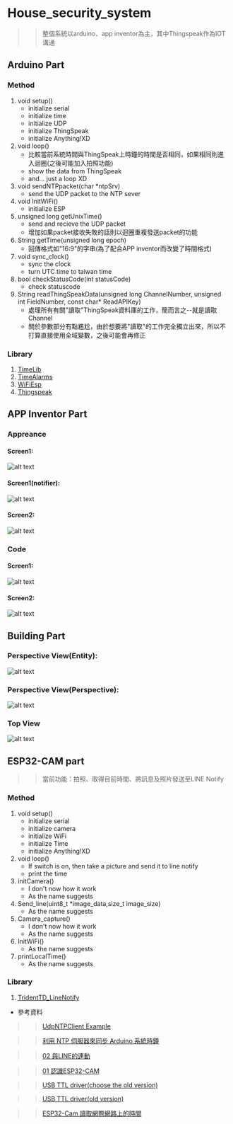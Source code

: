 # House_security_system

>> 整個系統以arduino、app inventor為主，其中Thingspeak作為IOT溝通

## Arduino Part

### Method

1. void setup()
	* initialize serial
	* initialize time
	* initialize UDP
	* initialize ThingSpeak
	* initialize Anything!XD
2. void loop()
	* 比較當前系統時間與ThingSpeak上時鐘的時間是否相同，如果相同則進入迴圈(之後可能加入拍照功能)
	* show the data from ThingSpeak
	* and... just a loop XD
3. void sendNTPpacket(char *ntpSrv)
	* send the UDP packet to the NTP sever
4. void InitWiFi()
	* initialize ESP
5.  unsigned long getUnixTime()
	* send and recieve the UDP packet 
	* 增加如果packet接收失敗的話則以迴圈重複發送packet的功能
6. String getTime(unsigned long epoch)
	* 回傳格式如"16:9"的字串(為了配合APP inventor而改變了時間格式)
7. void sync_clock()
	* sync the clock
	* turn UTC time to taiwan time
8. bool checkStatusCode(int statusCode)
	* check statuscode
9. String readThingSpeakData(unsigned long ChannelNumber, unsigned int FieldNumber, const char* ReadAPIKey)
	* 處理所有有關"讀取"ThingSpeak資料庫的工作，簡而言之--就是讀取Channel
	* 關於參數部分有點尷尬，由於想要將"讀取"的工作完全獨立出來，所以不打算直接使用全域變數，之後可能會再修正
	
### Library

1. [TimeLib](https://github.com/PaulStoffregen/Time "Title")
2. [TimeAlarms](https://github.com/PaulStoffregen/TimeAlarms "Title")
3. [WiFiEsp](https://github.com/bportaluri/WiFiEsp "Title")
4. [Thingspeak](https://github.com/mathworks/thingspeak-arduino "Title")

## APP Inventor Part

### Appreance

#### Screen1:

![alt text](https://github.com/AW-AlanWu/House_security_system/blob/master/AppInventor/Screen1_apprence.jpg)

#### Screen1(notifier):

![alt text](https://github.com/AW-AlanWu/House_security_system/blob/master/AppInventor/screen1_apprence2.jpg)

#### Screen2:

![alt text](https://github.com/AW-AlanWu/House_security_system/blob/master/AppInventor/Screen2_apprence.jpg)

### Code

#### Screen1:

![alt text](https://github.com/AW-AlanWu/House_security_system/blob/master/AppInventor/screen1_code.PNG)


#### Screen2:

![alt text](https://github.com/AW-AlanWu/House_security_system/blob/master/AppInventor/screen2_code.PNG)

## Building Part

### Perspective View(Entity):

![alt text](https://github.com/AW-AlanWu/House_security_system/blob/master/Building/Perspective%201.png)

### Perspective View(Perspective):

![alt text](https://github.com/AW-AlanWu/House_security_system/blob/master/Building/Perspective%202.png)

### Top View

![alt text](https://github.com/AW-AlanWu/House_security_system/blob/master/Building/Top.PNG)

## ESP32-CAM part

>> 當前功能：拍照、取得目前時間、將訊息及照片發送至LINE Notify

### Method

1. void setup()
	* initialize serial
	* initialize camera
	* initialize WiFi
	* initialize Time
	* initialize Anything!XD
2. void loop()
	* If switch is on, then take a picture and send it to line notify
	* print the time
3. initCamera()
	* I don't now how it work
	* As the name suggests
4. Send_line(uint8_t *image_data,size_t   image_size)
	* As the name suggests
5. Camera_capture()
	* I don't now how it work
	* As the name suggests
6. InitWiFi()
	* As the name suggests
7. printLocalTime()
	* As the name suggests
	
### Library

1. [TridentTD_LineNotify](https://github.com/TridentTD/TridentTD_LineNotify "Title")

* 參考資料

>> [UdpNTPClient Example](https://github.com/bportaluri/WiFiEsp/blob/master/examples/UdpNTPClient/UdpNTPClient.ino "Title")

>> [利用 NTP 伺服器來同步 Arduino 系統時鐘](https://yhhuang1966.blogspot.com/2016/08/ntp-arduino.html?fbclid=IwAR2rHr-UXKwTk_lbIR3KPbFoBjla3ZaixcyNbTWjQ5ldJEWcKkSAZlSY7DI "Title")

>> [02 與LINE的連動](https://sites.google.com/site/wenyuwebbit/22-esp32-cam/02-yuline-de-lian-dong "Title")

>> [01 認識ESP32-CAM](https://sites.google.com/site/wenyuwebbit/22-esp32-cam/01-ren-shiesp32-cam "Title")

>> [USB TTL driver(choose the old version)](http://www.prolific.com.tw/US/ShowProduct.aspx?p_id=225&pcid=41 "Title")

>> [USB TTL driver(old version)](http://www.sjen.com.tw:8080/SJEN/App/UPDATE_PG/USB%E8%BD%89COM%E9%A9%85%E5%8B%95.EXE "Title")

>> [ESP32-Cam 讀取網際網路上的時間](http://pizgchen.blogspot.com/2020/08/esp32-esp32-cam_13.html "Title")
